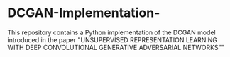 # DCGAN-Implementation-
This repository contains a Python implementation of the DCGAN model introduced in the paper "UNSUPERVISED REPRESENTATION LEARNING WITH DEEP CONVOLUTIONAL GENERATIVE ADVERSARIAL NETWORKS"" 
